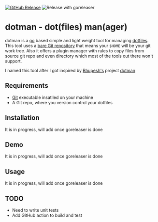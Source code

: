 [![GitHub Release](https://img.shields.io/github/release/pa/dotman.svg)](https://github.com/pa/dotman/releases)
![Release with goreleaser](https://github.com/pa/dotman/workflows/Release%20with%20goreleaser/badge.svg)

# dotman - dot(files) man(ager)

dotman is a [go](https://go.dev/) based simple and light weight tool for managing [dotfiles](https://en.wikipedia.org/wiki/Hidden_file_and_hidden_directory). This tool uses a [bare Git repository](https://www.atlassian.com/git/tutorials/dotfiles) that means your `$HOME` will be your git work tree. Also it offers a plugin manager with rules to copy files from source git repo and even directory which most of the tools out there won't support.

I named this tool after I got inspired by [Bhupesh's](https://github.com/Bhupesh-V) project [dotman](https://github.com/Bhupesh-V/dotman)

## Requirements
- [Git](https://git-scm.com/) executable insatlled on your machine
- A Git repo, where you version control your dotfiles

## Installation

It is in progress, will add once goreleaser is done

## Demo
It is in progress, will add once goreleaser is done

## Usage
It is in progress, will add once goreleaser is done

## TODO
- Need to write unit tests
- Add GitHub action to build and test